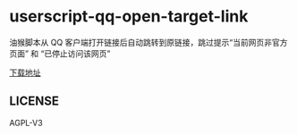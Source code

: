 # userscript-qq-open-target-link
油猴脚本从 QQ 客户端打开链接后自动跳转到原链接，跳过提示“当前网页非官方页面” 和 “已停止访问该网页”

[下载地址](https://greasyfork.org/en/scripts/466632)

## LICENSE
AGPL-V3
